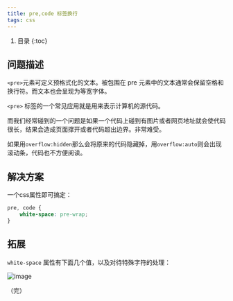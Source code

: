 ```yaml
---
title: pre,code 标签换行
tags: css
---
```


1. 目录
{:toc}


## 问题描述

`<pre>`元素可定义预格式化的文本。被包围在 pre 元素中的文本通常会保留空格和换行符。而文本也会呈现为等宽字体。

`<pre>` 标签的一个常见应用就是用来表示计算机的源代码。

而我们经常碰到的一个问题是如果一个代码上碰到有图片或者网页地址就会使代码很长，结果会造成页面撑开或者代码超出边界。非常难受。

如果用`overflow:hidden`那么会将原来的代码隐藏掉，用`overflow:auto`则会出现滚动条，代码也不方便阅读。

<!--more-->

## 解决方案
一个css属性即可搞定：
```css
pre, code {
    white-space: pre-wrap;
}
```

## 拓展
`white-space` 属性有下面几个值，以及对待特殊字符的处理：

![image](https://user-images.githubusercontent.com/23518990/72599154-1e7c9400-394c-11ea-89c4-e5498cf197d2.png)




（完）

